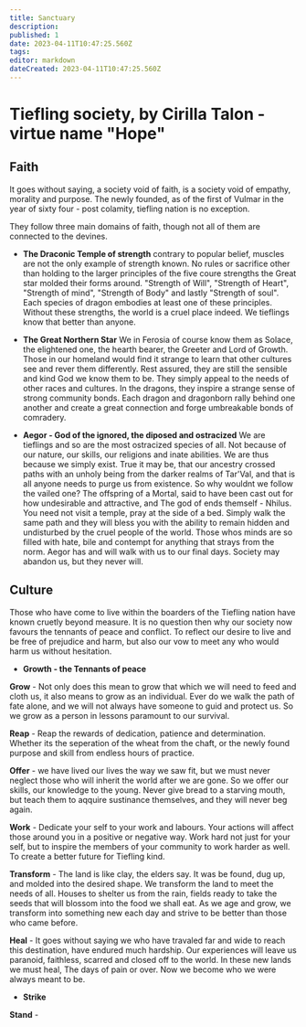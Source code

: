 ```yaml
---
title: Sanctuary
description: 
published: 1
date: 2023-04-11T10:47:25.560Z
tags: 
editor: markdown
dateCreated: 2023-04-11T10:47:25.560Z
---
```


# Tiefling society, by Cirilla Talon - virtue name "Hope"
## Faith

It goes without saying, a society void of faith, is a society void of empathy, morality and purpose. The newly founded, as of the first of Vulmar in the year of sixty four - post colamity, tiefling nation is no exception. 

They follow three main domains of faith, though not all of them are connected to the devines.  
- **The Draconic Temple of strength**
contrary to popular belief, muscles are not the only example of strength known.  No rules or sacrifice other than holding to the larger principles of the five coure strengths the Great star molded their forms around.  "Strength of Will", "Strength of Heart", "Strength of mind", "Strength of Body" and lastly "Strength of soul".  Each species of dragon embodies at least one of these principles.  Without these strengths, the world is a cruel place indeed.  We tieflings know that better than anyone.

- **The Great Northern Star**
We in Ferosia of course know them as Solace, the elightened one, the hearth bearer, the Greeter and Lord of Growth. Those in our homeland would find it strange to learn that other cultures see and rever them differently.  Rest assured, they are still the sensible and kind God we know them to be.  They simply appeal to the needs of other races and cultures.  In the dragons, they inspire a strange sense of strong community bonds. Each dragon and dragonborn rally behind one another and create a great connection and forge umbreakable bonds of comradery.

- **Aegor - God of the ignored, the diposed and ostracized**
We are tieflings and so are the most ostracized species of all.  Not because of our nature, our skills, our religions and inate abilities.  We are thus because we simply exist.  True it may be, that our ancestry crossed paths with an unholy being from the darker realms of Tar'Val, and that is all anyone needs to purge us from existence. So why wouldnt we follow the vailed one?  The offspring of a Mortal, said to have been cast out for how undesirable and attractive, and The god of ends themself - Nhilus.  You need not visit a temple, pray at the side of a bed.  Simply walk the same path and they will bless you with the ability to remain hidden and undisturbed by the cruel people of the world.  Those whos minds are so filled with hate, bile and contempt for anything that strays from the norm.  Aegor has and will walk with us to our final days.  Society may abandon us, but they never will.

## Culture
Those who have come to live within the boarders of the Tiefling nation have known cruetly beyond measure. It is no question then why our society now favours the tennants of peace and conflict.  To reflect our desire to live and be free of prejudice and harm, but also our vow to meet any who would harm us without hesitation. 
- **Growth - the Tennants of peace** 

**Grow** - Not only does this mean to grow that which we will need to feed and cloth us, it also means to grow as an individual.  Ever do we walk the path of fate alone, and we will not always have someone to guid and protect us.  So we grow as a person in lessons paramount to our survival. 

**Reap** - Reap the rewards of dedication, patience and determination.  Whether its the seperation of the wheat from the chaft, or the newly found purpose and skill from endless hours of practice. 

**Offer** - we have lived our lives the way we saw fit, but we must never neglect those who will inherit the world after we are gone.  So we offer our skills, our knowledge to the young.  Never give bread to a starving mouth, but teach them to aqquire sustinance themselves, and they will never beg again.

**Work** - Dedicate your self to your work and labours.  Your actions will affect those around you in a positive or negative way.  Work hard not just for your self, but to inspire the members of your community to work harder as well. To create a better future for Tiefling kind. 

**Transform** - The land is like clay, the elders say.  It was be found, dug up, and molded into the desired shape.  We transform the land to meet the needs of all.  Houses to shelter us from the rain, fields ready to take the seeds that will blossom into the food we shall eat.  As we age and grow, we transform into something new each day and strive to be better than those who came before.

**Heal** - It goes without saying we who have travaled far and wide to reach this destination, have endured much hardship.  Our experiences will leave us paranoid, faithless, scarred and closed off to the world.  In these new lands we must heal,  The days of pain or over.  Now we become who we were always meant to be. 

- **Strike**

**Stand** - 